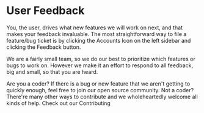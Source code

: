 # User Feedback

You, the user, drives what new features we will work on next, and that makes your feedback invaluable. The most straightforward way to file a feature/bug ticket is by clicking the Accounts Icon on the left sidebar and clicking the Feedback button.

We are a fairly small team, so we do our best to prioritize which features or bugs to work on. However we make it an effort to respond to all feedback, big and small, so that you are heard.

Are you a coder? If there is a bug or new feature that we aren't getting to quickly enough, feel free to join our open source community. Not a coder? There're many other ways to contribute and we wholeheartedly welcome all kinds of help. Check out our Contributing
